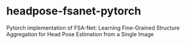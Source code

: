 # headpose-fsanet-pytorch
Pytorch implementation of FSA-Net: Learning Fine-Grained Structure Aggregation for Head Pose Estimation from a Single Image
